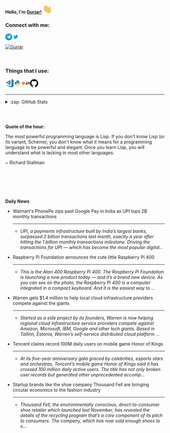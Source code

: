 #### Hello, I'm [Gurjar!](https://GurjarKing.github.io) <img src="https://raw.githubusercontent.com/ABSphreak/ABSphreak/master/gifs/Hi.gif" width="30px"></h2>


### Connect with me:

[<img align="left" alt="Gurjar | Telegram" width="22px" src="https://raw.githubusercontent.com/github/explore/80688e429a7d4ef2fca1e82350fe8e3517d3494d/topics/telegram/telegram.png" />][Telegram]
[<img align="left" alt="Gurjar | Twitter" width="22px" src="https://raw.githubusercontent.com/github/explore/80688e429a7d4ef2fca1e82350fe8e3517d3494d/topics/twitter/twitter.png" />][Twitter]
<br >
<br >
<a href="https://github.com/GurjarKing"><img src="https://komarev.com/ghpvc/?username=GurjarKing" alt="Gurjar" /></a> <br />
<br />
<br />
<!-- <br >

![](https://visitor-badge.glitch.me/badge?page_id=GurjarKing)

<br /> -->

### Things that I use:

[<img align="left" alt="Visual Studio Code" width="26px" src="https://raw.githubusercontent.com/github/explore/80688e429a7d4ef2fca1e82350fe8e3517d3494d/topics/visual-studio-code/visual-studio-code.png" />][VSCode]
[<img align="left" alt="Python" width="26px" src="https://raw.githubusercontent.com/github/explore/80688e429a7d4ef2fca1e82350fe8e3517d3494d/topics/python/python.png" />][Python]
[<img align="left" alt="Git" width="26px" src="https://raw.githubusercontent.com/github/explore/80688e429a7d4ef2fca1e82350fe8e3517d3494d/topics/git/git.png" />][Git]
[<img align="left" alt="GitHub" width="26px" src="https://raw.githubusercontent.com/github/explore/78df643247d429f6cc873026c0622819ad797942/topics/github/github.png" />][Github]

<br />
<br />

---
<details>
  <summary>:zap: GitHub Stats</summary>

<img align="left" alt="Gurjar's Github Stats" src="https://github-readme-stats.vercel.app/api?username=GurjarKing&show_icons=true&hide_border=true&count_private=true&include_all_commit=true&theme=algolia" />

</details>

<!-- ### 🔔 My latest tweet
<a href="https://twitter.com/Gurjar_King43" target="_blank">
	<img src="https://github.com/GurjarKing/GurjarKing/raw/master/tweet.png" width="70%" align="center" alt="Click to view on Twitter" title="My latest tweet, as an image"/>
</a> -->
<br>

<pre>

</pre>

**Quote of the hour:**

The most powerful programming language is Lisp. If you don't know Lisp (or its variant, Scheme), you don't know what it means for a programming language to be powerful and elegant. Once you learn Lisp, you will understand what is lacking in most other languages.

~ Richard Stallman
<pre>

</pre>
<br>
<pre>


</pre>
<strong>Daily News</strong>
  
  - Walmart's PhonePe zips past Google Pay in India as UPI tops 2B monthly transactions
     <hr/>
     
      - *UPI, a payments infrastructure built by India’s largest banks, surpassed 2 billion transactions last month, exactly a year after hitting the 1 billion monthly transactions milestone. Driving the transactions for UPI — which has become the most popular digital…*
     
  - Raspberry Pi Foundation announces the cute little Raspberry Pi 400
      <hr/>
      
      - *This is the Atari 400 Raspberry Pi 400. The Raspberry Pi Foundation is launching a new product today — and it’s a brand new device. As you can see on the photo, the Raspberry Pi 400 is a computer integrated in a compact keyboard. And it is the easiest way to …*
      
  - Warren gets $1.4 million to help local cloud infrastructure providers compete against the giants
      <hr/>
      
      - *Started as a side project by its founders, Warren is now helping regional cloud infrastructure service providers compete against Amazon, Microsoft, IBM, Google and other tech giants. Based in Tallinn, Estonia, Warren’s self-service distributed cloud platform …*
      
  - Tencent claims record 100M daily users on mobile game Honor of Kings
      <hr/>
      
      - *At its five-year anniversary gala graced by celebrities, esports stars and orchestras, Tencent’s mobile game Honor of Kings said it has crossed 100 million daily active users. The title has not only broken user records but generated other unprecedented accomp…*
       
  - Startup brands like the shoe company Thousand Fell are bringing circular economics to the fashion industry
      <hr/>
       
       - *Thousand Fell, the environmentally conscious, direct-to-consumer shoe retailer which launched last November, has revealed the details of the recycling program that’s a core component of its pitch to consumers. The company, which has now sold enough shoes to s…*
      

<br />

[VSCode]: https://code.visualstudio.com/
[Python]: https://www.python.org/
[Git]: https://git-scm.com/
[Github]: https://github.com/
[Telegram]: https://t.me/Gurjar_King/
[Twitter]: https://twitter.com/Gurjar_King43/
